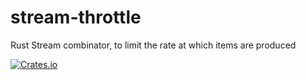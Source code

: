 # stream-throttle
Rust Stream combinator, to limit the rate at which items are produced

[![Crates.io](https://img.shields.io/crates/v/stream_throttle.svg)](https://crates.io/crates/stream_throttle)
